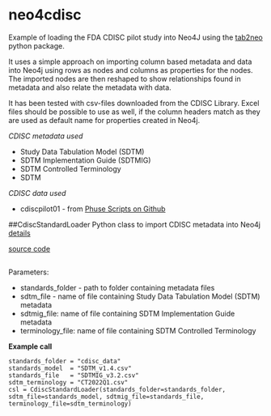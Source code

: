 # neo4cdisc


Example of loading the FDA CDISC pilot study into Neo4J using the [tab2neo](https://github.com/GSK-Biostatistics/tab2neo) python package.

It uses a simple approach on importing column based metadata and data into Neo4j using rows as nodes and columns as properties for the nodes.
The imported nodes are then reshaped to show relationships found in metadata and also relate the metadata with data.
 
It has been tested with csv-files downloaded from the CDISC Library. Excel files should be possible to use as well, if the column headers match as they are used as default name for properties created in Neo4j.

_CDISC metadata used_
- Study Data Tabulation Model (SDTM)
- SDTM Implementation Guide (SDTMIG)
- SDTM Controlled Terminology
- SDTM 

*CDISC data used*
- cdiscpilot01 - from [Phuse Scripts on Github](https://github.com/phuse-org/phuse-scripts/tree/master/data/sdtm/cdiscpilot01)

##CdiscStandardLoader
Python class to import CDISC metadata into Neo4j [details](cdisc_model_managers/README.md)

[source code](model_manager/cdisc_standard_loader.py)

##

Parameters:
- standards_folder - path to folder containing metadata files
- sdtm_file - name of file containing Study Data Tabulation Model (SDTM) metadata
- sdtmig_file: name of file containing SDTM Implementation Guide metadata
- terminology_file: name of file containing SDTM Controlled Terminology


**Example call**

```
standards_folder = "cdisc_data"
standards_model  = "SDTM_v1.4.csv"
standards_file   = "SDTMIG_v3.2.csv"
sdtm_terminology = "CT2022Q1.csv"
csl = CdiscStandardLoader(standards_folder=standards_folder, sdtm_file=standards_model, sdtmig_file=standards_file, terminology_file=sdtm_terminology)
```




